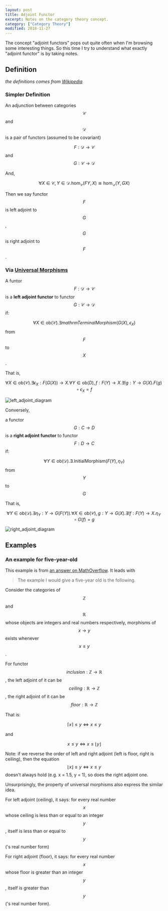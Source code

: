 ```yaml
---
layout: post
title: Adjoint Functor
excerpt: Notes on the category theory concept.
category: ["Category Theory"]
modified: 2018-11-27
---
```


The concept "adjoint functors" pops out quite often when I'm browsing some interesting things. So this time I try to understand what exactly "adjoint functor" is by taking notes.

## Definition

_the definitions comes from [Wikipedia](https://en.wikipedia.org/wiki/Adjoint_functors#Definition_via_universal_morphisms)_

### Simpler Definition

An adjunction between categories $$ \mathcal{C} $$ and $$ \mathcal{D} $$ is a pair of functors (assumed to be covariant)

$$ F:{\mathcal {D}}\rightarrow {\mathcal {C}} $$ and $$ G:{\mathcal {C}}\rightarrow {\mathcal {D}} $$

And,

$$ \forall X \in \mathcal{C}, Y \in \mathcal{D}. \mathrm {hom} _{\mathcal {C}}(FY,X) \cong \mathrm {hom} _{\mathcal {D}}(Y,GX) $$

Then we say functor $$ F $$ is left adjoint to $$ G $$, $$ G $$ is right adjoint to $$ F $$.

### Via [Universal Morphisms](https://en.wikipedia.org/wiki/Universal_property)

A funtor $$ F: \mathcal{D} \to \mathcal{C} $$ is a **left adjoint functor** to functor $$ G : \mathcal{C} \to \mathcal{D} $$ if: 

$$ \forall X \in \mathrm{ob}(\mathcal{C}). \exists mathrm{TerminalMorphism} (G(X), \epsilon_X) $$ from $$ F $$ to $$ X $$.

That is,

$$ \forall X \in \mathrm{ob}(\mathcal{C}). \exists \epsilon_X : F(G(X)) \to X. \forall Y \in \mathrm{ob}(D), f : F(Y) \to X. \exists ! g : Y \to G(X). F(g) \circ \epsilon_X = f $$

![left_adjoint_diagram](https://wikimedia.org/api/rest_v1/media/math/render/svg/44af0381f1f2cc20703f9a55646dc8aa3b0dd14d)

Conversely,

a functor $$ G : C \to D $$ is a **right adjoint functor** to functor $$ F : D \to C $$ if:

$$ \forall Y \in \mathrm{ob}(\mathcal{D}). \exists. \mathrm{InitialMorphism}(F(Y), \eta_Y) $$ from $$ Y $$ to $$ G $$

That is,

$$ \forall Y \in \mathrm{ob}(\mathcal{D}). \exists \eta_Y : Y \to G(F(Y)). \forall X \in \mathrm{ob}(\mathcal{C}), g : Y \to G(X). \exists ! f : F(Y) \to X. \eta_Y \circ G(f) = g $$

![right_adjoint_diagram](https://wikimedia.org/api/rest_v1/media/math/render/svg/0a3195dd654be31dc101171065cec60e6c1326ff)

## Examples

### An example for five-year-old

This example is from [an answer on MathOverflow](https://mathoverflow.net/a/51659). It leads with

> The example I would give a five-year old is the following.

Consider the categories of $$ \mathbb{Z} $$ and $$ \mathbb{R} $$ whose objects are integers and real numbers respectively, morphisms of $$ x \to y $$ exists whenever $$ x \le y $$.

For functor $$ inclusion : \mathbb{Z} \to \mathbb{R} $$, the left adjoint of it can be $$ ceiling : \mathbb{R} \to \mathbb{Z} $$, the right adjoint of it can be $$ floor : \mathbb{R} \to \mathbb{Z} $$

That is:

$$ \lceil x \rceil \le y \Leftrightarrow x \le y $$

and 

$$ x \le y \Leftrightarrow x \le \lfloor y \rfloor $$

Note: if we reverse the order of left and right adjoint (left is floor, right is ceiling), then the equation $$ \lfloor x \rfloor \le y \Leftrightarrow x \le y $$ doesn't always hold (e.g. x = 1.5, y = 1), so does the right adjoint one.

Unsurprisingly, the property of universal morphisms also express the similar idea.

For left adjoint (ceiling), it says: for every real number $$ x $$ whose ceiling is less than or equal to an integer $$ y $$, itself is less than or equal to $$ y $$('s real number form)

For right adjoint (floor), it says: for every real number $$ x $$ whose floor is greater than an integer $$ y $$, itself is greater than $$ y $$('s real number form).
